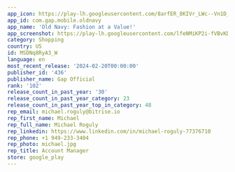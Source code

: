 ```yaml
---
app_icon: https://play-lh.googleusercontent.com/8arfER_8KIVr_LWc--Vn1D_h3Ceoepq106ksRJlJwdeU_EUteVTPsIT34jOl4KuylLg
app_id: com.gap.mobile.oldnavy
app_name: 'Old Navy: Fashion at a Value!'
app_screenshot: https://play-lh.googleusercontent.com/lfeNMiKP2i-fVBvKD3j9_NYsQyyPNvhdEuXSv7DV0349td_GVj9OSTW0P1Sg5osnzQ
category: Shopping
country: US
id: MSDNq8RyA3_W
language: en
most_recent_release: '2024-02-20T00:00:00'
publisher_id: '436'
publisher_name: Gap Official
rank: '102'
release_count_in_past_year: '30'
release_count_in_past_year_category: 23
release_count_in_past_year_top_in_category: 48
rep_email: michael.roguly@bitrise.io
rep_first_name: Michael
rep_full_name: Michael Roguly
rep_linkedin: https://www.linkedin.com/in/michael-roguly-77376710
rep_phone: +1 949-233-3404
rep_photo: michael.jpg
rep_title: Account Manager
store: google_play
---
```

